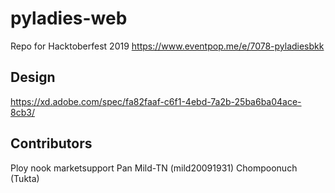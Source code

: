 # pyladies-web

Repo for Hacktoberfest 2019 https://www.eventpop.me/e/7078-pyladiesbkk

## Design
https://xd.adobe.com/spec/fa82faaf-c6f1-4ebd-7a2b-25ba6ba04ace-8cb3/

## Contributors
Ploy
nook marketsupport
Pan
Mild-TN (mild20091931)
Chompoonuch (Tukta)